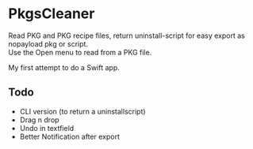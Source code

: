 # PkgsCleaner<br>
Read PKG and PKG recipe files, return uninstall-script for easy export as nopayload pkg or script.<br>
Use the Open menu to read from a PKG file.<br>

My first attempt to do a Swift app.<br>

## Todo<br>
- CLI version (to return a uninstallscript)<br>
- Drag n drop<br>
- Undo in textfield<br>
- Better Notification after export<br>
